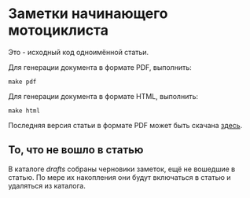 # Заметки начинающего мотоциклиста

Это - исходный код одноимённой статьи.

Для генерации документа в формате PDF, выполнить:

```make pdf```

Для генерации документа в формате HTML, выполнить:

```make html```

Последняя версия статьи в формате PDF может быть скачана
[здесь](http://tuxofil.mooo.com/moto-beginners-notes.pdf).

## То, что не вошло в статью

В каталоге _drafts_ собраны черновики заметок, ещё не вошедшие
в статью. По мере их накопления они будут включаться в статью
и удаляться из каталога.
